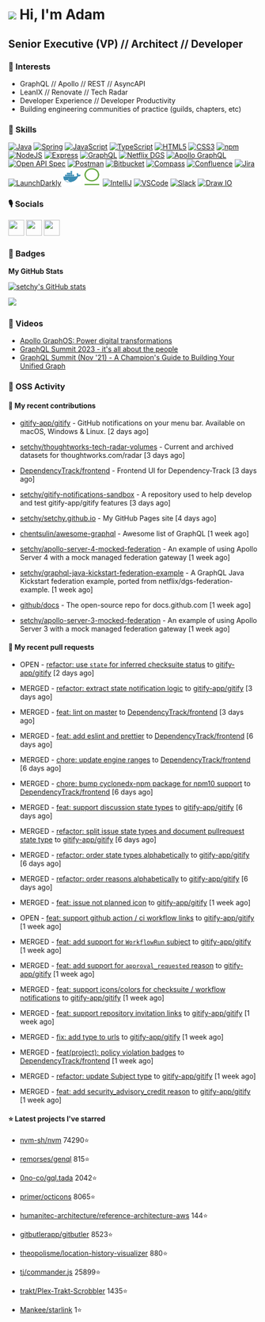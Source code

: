 ![](https://user-images.githubusercontent.com/18350557/176309783-0785949b-9127-417c-8b55-ab5a4333674e.gif) Hi, I'm Adam
============================================================================================================================

Senior Executive (VP) // Architect // Developer
-----------------------------------------------

### 🔭 Interests

- GraphQL // Apollo // REST // AsyncAPI
- LeanIX // Renovate // Tech Radar
- Developer Experience // Developer Productivity
- Building engineering communities of practice (guilds, chapters, etc)

### 💪 Skills

<p align="left">
  <a href="https://www.oracle.com/java/" target="_blank" rel="noreferrer"><img src="https://raw.githubusercontent.com/danielcranney/readme-generator/main/public/icons/skills/java-colored.svg" width="36" height="36" alt="Java" /></a>
  <a href="https://spring.io/" target="_blank" rel="noreferrer"><img src="https://cdn.worldvectorlogo.com/logos/spring-3.svg" width="36" height="36" alt="Spring" /></a> 
  <a href="https://developer.mozilla.org/en-US/docs/Web/JavaScript" target="_blank" rel="noreferrer"><img src="https://raw.githubusercontent.com/danielcranney/readme-generator/main/public/icons/skills/javascript-colored.svg" width="36" height="36" alt="JavaScript" /></a>
  <a href="https://www.typescriptlang.org/" target="_blank" rel="noreferrer"><img src="https://raw.githubusercontent.com/danielcranney/readme-generator/main/public/icons/skills/typescript-colored.svg" width="36" height="36" alt="TypeScript" /></a>
  <a href="https://developer.mozilla.org/en-US/docs/Glossary/HTML5" target="_blank" rel="noreferrer"><img src="https://raw.githubusercontent.com/danielcranney/readme-generator/main/public/icons/skills/html5-colored.svg" width="36" height="36" alt="HTML5" /></a>
  <a href="https://www.w3.org/TR/CSS/#css" target="_blank" rel="noreferrer"><img src="https://raw.githubusercontent.com/danielcranney/readme-generator/main/public/icons/skills/css3-colored.svg" width="36" height="36" alt="CSS3" /></a>
  <a href="https://www.npmjs.com//" target="_blank" rel="noreferrer"><img src="https://cdn.worldvectorlogo.com/logos/npm-square-red-1.svg" width="36" height="36" alt="npm" /></a>
  <a href="https://nodejs.org/en/" target="_blank" rel="noreferrer"><img src="https://raw.githubusercontent.com/danielcranney/readme-generator/main/public/icons/skills/nodejs-colored.svg" width="36" height="36" alt="NodeJS" /></a>
  <a href="https://expressjs.com/" target="_blank" rel="noreferrer"><img src="https://raw.githubusercontent.com/danielcranney/readme-generator/main/public/icons/skills/express-colored.svg" width="36" height="36" alt="Express" /></a>
  <a href="https://graphql.org/" target="_blank" rel="noreferrer"><img src="https://raw.githubusercontent.com/danielcranney/readme-generator/main/public/icons/skills/graphql-colored.svg" width="36" height="36" alt="GraphQL" /></a>
  <a href="https://netflix.github.io/dgs/" target="_blank" rel="noreferrer"><img src="https://raw.githubusercontent.com/Netflix/dgs/main/docs/images/dgs-framework-brand/Icon/dgs-icon--blue.svg" width="36" height="36" alt="Netflix DGS" /></a>
  <a href="https://apollographql.com/" target="_blank" rel="noreferrer"><img src="https://cdn.worldvectorlogo.com/logos/apollo-graphql-compact.svg" width="36" height="36" alt="Apollo GraphQL" /></a>
  <a href="https://swagger.io/specification/" target="_blank" rel="noreferrer"><img src="https://cdn.worldvectorlogo.com/logos/openapi-1.svg" width="36" height="36" alt="Open API Spec" /></a>
  <a href="https://www.postman.com//" target="_blank" rel="noreferrer"><img src="https://cdn.worldvectorlogo.com/logos/postman.svg" width="36" height="36" alt="Postman" /></a>
  <a href="https://www.atlassian.com/software/bitbucket" target="_blank" rel="noreferrer"><img src="https://cdn.worldvectorlogo.com/logos/bitbucket-icon.svg" width="36" height="36" alt="Bitbucket" /></a>
  <a href="https://www.atlassian.com/software/compass" target="_blank" rel="noreferrer"><img src="https://cdn.worldvectorlogo.com/logos/atlassian-compass-1.svg" width="36" height="36" alt="Compass" /></a>
  <a href="https://www.atlassian.com/software/confluence" target="_blank" rel="noreferrer"><img src="https://cdn.worldvectorlogo.com/logos/confluence-1.svg" width="36" height="36" alt="Confluence" /></a>
  <a href="https://www.atlassian.com/software/jira" target="_blank" rel="noreferrer"><img src="https://cdn.worldvectorlogo.com/logos/jira-1.svg" width="36" height="36" alt="Jira" /></a>
  <a href="https://launchdarkly.com/" target="_blank" rel="noreferrer"><img src="https://cdn.worldvectorlogo.com/logos/launchdarkly-2.svg" width="36" height="36" alt="LaunchDarkly" /></a>
  <a href="https://docker.com/" target="_blank" rel="noreferrer"><img src="https://raw.githubusercontent.com/nx211/homer-icons/master/png/docker.png" width="36" height="36" alt="Docker" /></a>
  <a href="https://jfrog.com/artifactory/" target="_blank" rel="noreferrer"><img src="https://raw.githubusercontent.com/nx211/homer-icons/master/png/artifactory.png" width="36" height="36" alt="Artifactory" /></a>
  <a href="https://www.jetbrains.com/idea/" target="_blank" rel="noreferrer"><img src="https://cdn.worldvectorlogo.com/logos/intellij-idea-1.svg" width="36" height="36" alt="IntelliJ" /></a>
  <a href="https://code.visualstudio.com/" target="_blank" rel="noreferrer"><img src="https://cdn.worldvectorlogo.com/logos/visual-studio-code-1.svg" width="36" height="36" alt="VSCode" /></a>
  <a href="https://slack.com/" target="_blank" rel="noreferrer"><img src="https://cdn.worldvectorlogo.com/logos/slack-new-logo.svg" width="36" height="36" alt="Slack" /></a>
  <a href="https://drawio-app.com/" target="_blank" rel="noreferrer"><img src="https://cdn.worldvectorlogo.com/logos/draw-io.svg" width="36" height="36" alt="Draw IO" /></a>
</p>

                      

### 🎙️ Socials
                  
<p align="left">
  <a href="https://www.github.com/setchy" target="_blank" rel="noreferrer"><img src="https://raw.githubusercontent.com/danielcranney/readme-generator/main/public/icons/socials/github.svg" width="32" height="32" /></a>
  <a href="https://www.linkedin.com/in/adamsetch" target="_blank" rel="noreferrer"><img src="https://raw.githubusercontent.com/danielcranney/readme-generator/main/public/icons/socials/linkedin.svg" width="32" height="32" /></a>
  <a href="https://www.twitter.com/setchy87" target="_blank" rel="noreferrer"><img src="https://raw.githubusercontent.com/danielcranney/readme-generator/main/public/icons/socials/twitter.svg" width="32" height="32" /></a>
</p>

### 📛 Badges

<b>My GitHub Stats</b>

<a href="http://www.github.com/setchy"><img src="https://github-readme-stats.vercel.app/api?username=setchy&show_icons=true&hide=&count_private=true&title_color=0891b2&text_color=ffffff&icon_color=0891b2&bg_color=1c1917&hide_border=true&show_icons=true" alt="setchy's GitHub stats" /></a>

<a href="http://www.github.com/setchy"><img src="https://github-readme-streak-stats.herokuapp.com/?user=setchy&stroke=ffffff&background=1c1917&ring=0891b2&fire=0891b2&currStreakNum=ffffff&currStreakLabel=0891b2&sideNums=ffffff&sideLabels=ffffff&dates=ffffff&hide_border=true" /></a>

### 📼 Videos

- [Apollo GraphOS: Power digital transformations](https://www.apollographql.com/enterprise?wvideo=4fu2lsjssc)
- [GraphQL Summit 2023 - it's all about the people](https://www.youtube.com/watch?v=090IWEcHbJc)
- [GraphQL Summit (Nov '21) - A Champion's Guide to Building Your Unified Graph](https://www.apollographql.com/events/roundtable/graphql-summit-november-2021/a-champions-guide-to-building-your-unified-graph)

### 🎯 OSS Activity
#### 🚀 My recent contributions



- [gitify-app/gitify](https://github.com/gitify-app/gitify) - GitHub notifications on your menu bar. Available on macOS, Windows &amp; Linux. [2 days ago]

- [setchy/thoughtworks-tech-radar-volumes](https://github.com/setchy/thoughtworks-tech-radar-volumes) - Current and archived datasets for thoughtworks.com/radar  [3 days ago]

- [DependencyTrack/frontend](https://github.com/DependencyTrack/frontend) - Frontend UI for Dependency-Track [3 days ago]

- [setchy/gitify-notifications-sandbox](https://github.com/setchy/gitify-notifications-sandbox) - A repository used to help develop and test gitify-app/gitify features [3 days ago]

- [setchy/setchy.github.io](https://github.com/setchy/setchy.github.io) - My GitHub Pages site [4 days ago]

- [chentsulin/awesome-graphql](https://github.com/chentsulin/awesome-graphql) - Awesome list of GraphQL [1 week ago]

- [setchy/apollo-server-4-mocked-federation](https://github.com/setchy/apollo-server-4-mocked-federation) - An example of using Apollo Server 4 with a mock managed federation gateway [1 week ago]

- [setchy/graphql-java-kickstart-federation-example](https://github.com/setchy/graphql-java-kickstart-federation-example) - A GraphQL Java Kickstart federation example, ported from netflix/dgs-federation-example. [1 week ago]

- [github/docs](https://github.com/github/docs) - The open-source repo for docs.github.com [1 week ago]

- [setchy/apollo-server-3-mocked-federation](https://github.com/setchy/apollo-server-3-mocked-federation) - An example of using Apollo Server 3 with a mock managed federation gateway [1 week ago]

#### 🎉 My recent pull requests



- OPEN - [refactor: use `state` for inferred checksuite status](https://github.com/gitify-app/gitify/pull/848) to [gitify-app/gitify](https://github.com/gitify-app/gitify) [2 days ago]

- MERGED - [refactor: extract state notification logic](https://github.com/gitify-app/gitify/pull/845) to [gitify-app/gitify](https://github.com/gitify-app/gitify) [3 days ago]

- MERGED - [feat: lint on master](https://github.com/DependencyTrack/frontend/pull/759) to [DependencyTrack/frontend](https://github.com/DependencyTrack/frontend) [3 days ago]

- MERGED - [feat: add eslint and prettier](https://github.com/DependencyTrack/frontend/pull/752) to [DependencyTrack/frontend](https://github.com/DependencyTrack/frontend) [6 days ago]

- MERGED - [chore: update engine ranges](https://github.com/DependencyTrack/frontend/pull/751) to [DependencyTrack/frontend](https://github.com/DependencyTrack/frontend) [6 days ago]

- MERGED - [chore: bump cyclonedx-npm package for npm10 support](https://github.com/DependencyTrack/frontend/pull/750) to [DependencyTrack/frontend](https://github.com/DependencyTrack/frontend) [6 days ago]

- MERGED - [feat: support discussion state types](https://github.com/gitify-app/gitify/pull/827) to [gitify-app/gitify](https://github.com/gitify-app/gitify) [6 days ago]

- MERGED - [refactor: split issue state types and document pullrequest state type](https://github.com/gitify-app/gitify/pull/826) to [gitify-app/gitify](https://github.com/gitify-app/gitify) [6 days ago]

- MERGED - [refactor: order state types alphabetically](https://github.com/gitify-app/gitify/pull/825) to [gitify-app/gitify](https://github.com/gitify-app/gitify) [6 days ago]

- MERGED - [refactor: order reasons alphabetically](https://github.com/gitify-app/gitify/pull/824) to [gitify-app/gitify](https://github.com/gitify-app/gitify) [6 days ago]

- MERGED - [feat: issue not planned icon](https://github.com/gitify-app/gitify/pull/822) to [gitify-app/gitify](https://github.com/gitify-app/gitify) [1 week ago]

- OPEN - [feat: support github action / ci workflow links](https://github.com/gitify-app/gitify/pull/821) to [gitify-app/gitify](https://github.com/gitify-app/gitify) [1 week ago]

- MERGED - [feat: add support for `WorkflowRun` subject](https://github.com/gitify-app/gitify/pull/820) to [gitify-app/gitify](https://github.com/gitify-app/gitify) [1 week ago]

- MERGED - [feat: add support for `approval_requested` reason](https://github.com/gitify-app/gitify/pull/819) to [gitify-app/gitify](https://github.com/gitify-app/gitify) [1 week ago]

- MERGED - [feat: support icons/colors for checksuite / workflow notifications](https://github.com/gitify-app/gitify/pull/814) to [gitify-app/gitify](https://github.com/gitify-app/gitify) [1 week ago]

- MERGED - [feat: support repository invitation links](https://github.com/gitify-app/gitify/pull/812) to [gitify-app/gitify](https://github.com/gitify-app/gitify) [1 week ago]

- MERGED - [fix: add type to urls](https://github.com/gitify-app/gitify/pull/811) to [gitify-app/gitify](https://github.com/gitify-app/gitify) [1 week ago]

- MERGED - [feat(project): policy violation badges](https://github.com/DependencyTrack/frontend/pull/744) to [DependencyTrack/frontend](https://github.com/DependencyTrack/frontend) [1 week ago]

- MERGED - [refactor: update Subject type](https://github.com/gitify-app/gitify/pull/809) to [gitify-app/gitify](https://github.com/gitify-app/gitify) [1 week ago]

- MERGED - [feat: add security_advisory_credit reason](https://github.com/gitify-app/gitify/pull/807) to [gitify-app/gitify](https://github.com/gitify-app/gitify) [1 week ago]

#### ⭐ Latest projects I've starred



- [nvm-sh/nvm](https://github.com/nvm-sh/nvm) 74290⭐

- [remorses/genql](https://github.com/remorses/genql) 815⭐

- [0no-co/gql.tada](https://github.com/0no-co/gql.tada) 2042⭐

- [primer/octicons](https://github.com/primer/octicons) 8065⭐

- [humanitec-architecture/reference-architecture-aws](https://github.com/humanitec-architecture/reference-architecture-aws) 144⭐

- [gitbutlerapp/gitbutler](https://github.com/gitbutlerapp/gitbutler) 8523⭐

- [theopolisme/location-history-visualizer](https://github.com/theopolisme/location-history-visualizer) 880⭐

- [tj/commander.js](https://github.com/tj/commander.js) 25899⭐

- [trakt/Plex-Trakt-Scrobbler](https://github.com/trakt/Plex-Trakt-Scrobbler) 1435⭐

- [Mankee/starlink](https://github.com/Mankee/starlink) 1⭐



